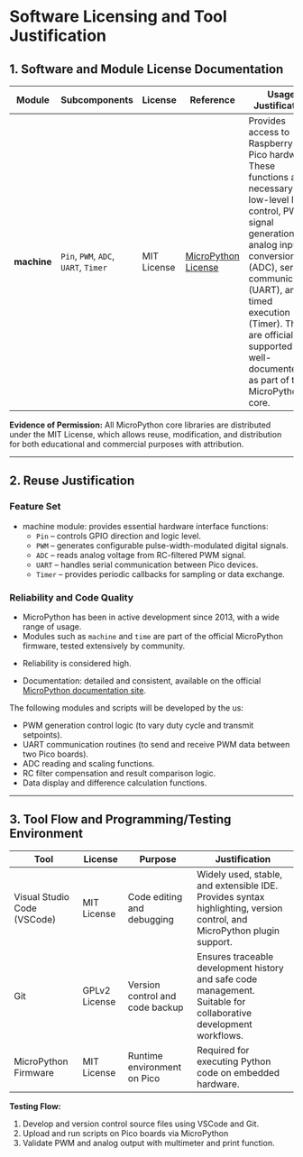 # Software Licensing and Tool Justification

## 1. Software and Module License Documentation

| Module      | Subcomponents                        | License     | Reference                                                                             | Usage Justification                                                                                                                                                                                                                                                                                        |
| ----------- | ------------------------------------ | ----------- | ------------------------------------------------------------------------------------- | ---------------------------------------------------------------------------------------------------------------------------------------------------------------------------------------------------------------------------------------------------------------------------------------------------------- |
| **machine** | `Pin`, `PWM`, `ADC`, `UART`, `Timer` | MIT License | [MicroPython License](https://github.com/micropython/micropython/blob/master/LICENSE) | Provides access to Raspberry Pi Pico hardware. These functions are necessary for low-level I/O control, PWM signal generation, analog input conversion (ADC), serial communication (UART), and timed execution (Timer). They are officially supported and well-documented as part of the MicroPython core. |


**Evidence of Permission:**
All MicroPython core libraries are distributed under the MIT License, which allows reuse, modification, and distribution for both educational and commercial purposes with attribution.

---

## 2. Reuse Justification

### Feature Set

* machine module: provides essential hardware interface functions:
  * `Pin` – controls GPIO direction and logic level.
  * `PWM` – generates configurable pulse-width-modulated digital signals.
  * `ADC` – reads analog voltage from RC-filtered PWM signal.
  * `UART` – handles serial communication between Pico devices.
  * `Timer` – provides periodic callbacks for sampling or data exchange.
### Reliability and Code Quality

* MicroPython has been in active development since 2013, with a wide range of usage.  
* Modules such as `machine` and `time` are part of the official MicroPython firmware, tested extensively by community.
- Reliability is considered high.
* Documentation: detailed and consistent, available on the official [MicroPython documentation site](https://docs.micropython.org/en/latest/).

The following modules and scripts will be developed by the us:

* PWM generation control logic (to vary duty cycle and transmit setpoints).
* UART communication routines (to send and receive PWM data between two Pico boards).
* ADC reading and scaling functions.
* RC filter compensation and result comparison logic.
* Data display and difference calculation functions.

---

## 3. Tool Flow and Programming/Testing Environment

| Tool                        | License       | Purpose                         | Justification                                                                                                           |
| --------------------------- | ------------- | ------------------------------- | ----------------------------------------------------------------------------------------------------------------------- |
| Visual Studio Code (VSCode) | MIT License   | Code editing and debugging      | Widely used, stable, and extensible IDE. Provides syntax highlighting, version control, and MicroPython plugin support. |
| Git                         | GPLv2 License | Version control and code backup | Ensures traceable development history and safe code management. Suitable for collaborative development workflows.       |
| MicroPython Firmware        | MIT License   | Runtime environment on Pico     | Required for executing Python code on embedded hardware.                                                                |

**Testing Flow:**

1. Develop and version control source files using VSCode and Git.
2. Upload and run scripts on Pico boards via MicroPython
3. Validate PWM and analog output with multimeter and print function.

